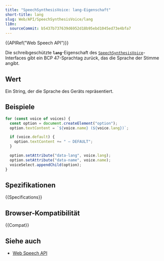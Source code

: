 ```yaml
---
title: "SpeechSynthesisVoice: lang-Eigenschaft"
short-title: lang
slug: Web/API/SpeechSynthesisVoice/lang
l10n:
  sourceCommit: b5437b737639d6952d18b95ebd1045ed73e4bfa7
---
```


{{APIRef("Web Speech API")}}

Die schreibgeschützte **`lang`**-Eigenschaft des [`SpeechSynthesisVoice`](/de/docs/Web/API/SpeechSynthesisVoice)-Interfaces gibt ein BCP 47-Sprachtag zurück, das die Sprache der Stimme angibt.

## Wert

Ein String, der die Sprache des Geräts repräsentiert.

## Beispiele

```js
for (const voice of voices) {
  const option = document.createElement("option");
  option.textContent = `${voice.name} (${voice.lang})`;

  if (voice.default) {
    option.textContent += " — DEFAULT";
  }

  option.setAttribute("data-lang", voice.lang);
  option.setAttribute("data-name", voice.name);
  voiceSelect.appendChild(option);
}
```

## Spezifikationen

{{Specifications}}

## Browser-Kompatibilität

{{Compat}}

## Siehe auch

- [Web Speech API](/de/docs/Web/API/Web_Speech_API)
